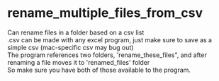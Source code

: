 # rename_multiple_files_from_csv
Can rename files in a folder based on a csv list\
.csv can be made with any excel program, just make sure to save as a simple csv (mac-specific csv may bug out)\
The program references two folders, 'rename_these_files", and after renaming a file moves it to 'renamed_files' folder\
So make sure you have both of those available to the program.
